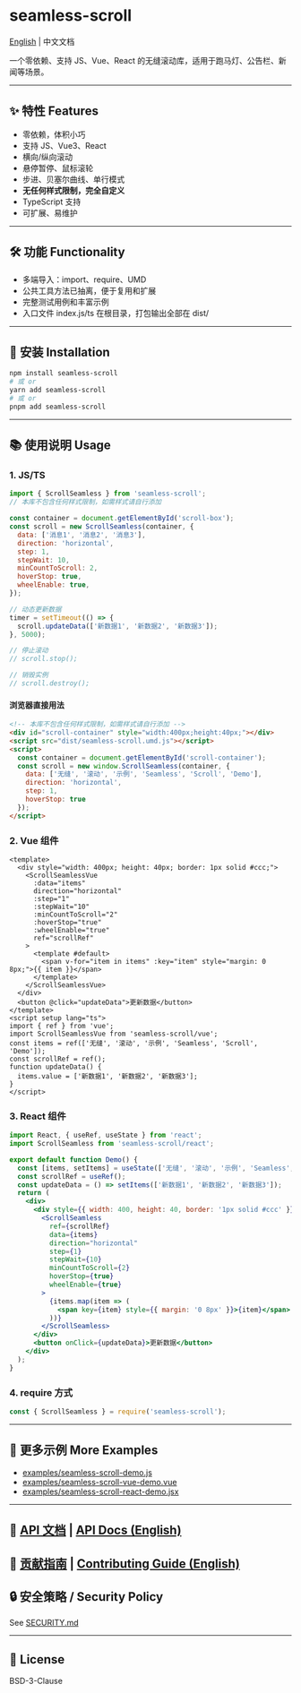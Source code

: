 # seamless-scroll

[English](./README.en.md) | 中文文档

一个零依赖、支持 JS、Vue、React 的无缝滚动库，适用于跑马灯、公告栏、新闻等场景。

---

## ✨ 特性 Features
- 零依赖，体积小巧
- 支持 JS、Vue3、React
- 横向/纵向滚动
- 悬停暂停、鼠标滚轮
- 步进、贝塞尔曲线、单行模式
- **无任何样式限制，完全自定义**
- TypeScript 支持
- 可扩展、易维护

---

## 🛠️ 功能 Functionality
- 多端导入：import、require、UMD
- 公共工具方法已抽离，便于复用和扩展
- 完整测试用例和丰富示例
- 入口文件 index.js/ts 在根目录，打包输出全部在 dist/

---

## 🚀 安装 Installation
```sh
npm install seamless-scroll
# 或 or
yarn add seamless-scroll
# 或 or
pnpm add seamless-scroll
```

---

## 📚 使用说明 Usage

### 1. JS/TS
```js
import { ScrollSeamless } from 'seamless-scroll';
// 本库不包含任何样式限制，如需样式请自行添加

const container = document.getElementById('scroll-box');
const scroll = new ScrollSeamless(container, {
  data: ['消息1', '消息2', '消息3'],
  direction: 'horizontal',
  step: 1,
  stepWait: 10,
  minCountToScroll: 2,
  hoverStop: true,
  wheelEnable: true,
});

// 动态更新数据
timer = setTimeout(() => {
  scroll.updateData(['新数据1', '新数据2', '新数据3']);
}, 5000);

// 停止滚动
// scroll.stop();

// 销毁实例
// scroll.destroy();
```

#### 浏览器直接用法
```html
<!-- 本库不包含任何样式限制，如需样式请自行添加 -->
<div id="scroll-container" style="width:400px;height:40px;"></div>
<script src="dist/seamless-scroll.umd.js"></script>
<script>
  const container = document.getElementById('scroll-container');
  const scroll = new window.ScrollSeamless(container, {
    data: ['无缝', '滚动', '示例', 'Seamless', 'Scroll', 'Demo'],
    direction: 'horizontal',
    step: 1,
    hoverStop: true
  });
</script>
```

### 2. Vue 组件
```vue
<template>
  <div style="width: 400px; height: 40px; border: 1px solid #ccc;">
    <ScrollSeamlessVue
      :data="items"
      direction="horizontal"
      :step="1"
      :stepWait="10"
      :minCountToScroll="2"
      :hoverStop="true"
      :wheelEnable="true"
      ref="scrollRef"
    >
      <template #default>
        <span v-for="item in items" :key="item" style="margin: 0 8px;">{{ item }}</span>
      </template>
    </ScrollSeamlessVue>
  </div>
  <button @click="updateData">更新数据</button>
</template>
<script setup lang="ts">
import { ref } from 'vue';
import ScrollSeamlessVue from 'seamless-scroll/vue';
const items = ref(['无缝', '滚动', '示例', 'Seamless', 'Scroll', 'Demo']);
const scrollRef = ref();
function updateData() {
  items.value = ['新数据1', '新数据2', '新数据3'];
}
</script>
```

### 3. React 组件
```jsx
import React, { useRef, useState } from 'react';
import ScrollSeamless from 'seamless-scroll/react';

export default function Demo() {
  const [items, setItems] = useState(['无缝', '滚动', '示例', 'Seamless', 'Scroll', 'Demo']);
  const scrollRef = useRef();
  const updateData = () => setItems(['新数据1', '新数据2', '新数据3']);
  return (
    <div>
      <div style={{ width: 400, height: 40, border: '1px solid #ccc' }}>
        <ScrollSeamless
          ref={scrollRef}
          data={items}
          direction="horizontal"
          step={1}
          stepWait={10}
          minCountToScroll={2}
          hoverStop={true}
          wheelEnable={true}
        >
          {items.map(item => (
            <span key={item} style={{ margin: '0 8px' }}>{item}</span>
          ))}
        </ScrollSeamless>
      </div>
      <button onClick={updateData}>更新数据</button>
    </div>
  );
}
```

### 4. require 方式
```js
const { ScrollSeamless } = require('seamless-scroll');
```

---

## 🧩 更多示例 More Examples
- [examples/seamless-scroll-demo.js](examples/seamless-scroll-demo.js)
- [examples/seamless-scroll-vue-demo.vue](examples/seamless-scroll-vue-demo.vue)
- [examples/seamless-scroll-react-demo.jsx](examples/seamless-scroll-react-demo.jsx)

---

## 📖 [API 文档](docs/api.md) | [API Docs (English)](docs/api.en.md)

## 🤝 [贡献指南](docs/CONTRIBUTING.md) | [Contributing Guide (English)](docs/CONTRIBUTING.en.md)

## 🔒 安全策略 / Security Policy
See [SECURITY.md](SECURITY.md)

---

## 📄 License
BSD-3-Clause
